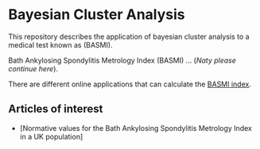 # Bayesian Cluster Analysis

This repository describes the application of bayesian cluster analysis to a medical test known as (BASMI).

Bath Ankylosing Spondylitis Metrology Index (BASMI) ... (*Naty please continue here*).

There are different online applications that can calculate the [BASMI index](https://www.carearthritis.com/tools/tools_html.anonlaunch?toolid=9&refid=/SASPIC.php%).

## Articles of interest

* [Normative values for the Bath Ankylosing Spondylitis Metrology Index in a UK population]
